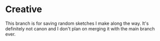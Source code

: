 # Creative

This branch is for saving random sketches I make along the way. It's definitely not canon and I don't plan on merging it with the main branch ever.
